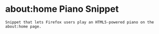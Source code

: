 # about:home Piano Snippet

	Snippet that lets Firefox users play an HTML5-powered piano on the
	about:home page.